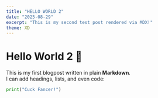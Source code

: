 ```yaml
---
title: "HELLO WORLD 2"
date: "2025-08-29"
excerpt: "This is my second test post rendered via MDX!"
theme: XD
---
```


# Hello World 2 👋

This is my first blogpost written in plain **Markdown**.  
I can add headings, lists, and even code:

```python
print("Cuck Fancer!")
```
